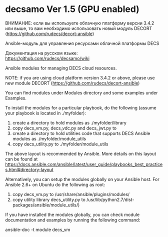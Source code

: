 # decsamo Ver 1.5 (GPU enabled)

ВНИМАНИЕ: если вы используете облачную платформу версии 3.4.2 или выше, то вам необходимо использовать новый модуль DECORT (https://github.com/rudecs/decort-ansible)

Ansible-модуль для управления ресурсами облачной платформы DECS

Документация на русском языке: https://github.com/rudecs/decsamo/wiki

Ansible modules for managing DECS cloud resources.

NOTE: if you are using cloud platform version 3.4.2 or above, please use new module DECORT (https://github.com/rudecs/decort-ansible)

You can find modules under Modules directory and some examples under Examples.

To install the modules for a particular playbook, do the following (assume your playbook is located in ./myfolder):
1) create a directory to hold modules as ./myfolder/library
2) copy decs_vm.py, decs_vdc.py and decs_jwt.py to 
3) create a directory to hold utilities code that supports DECS Ansible modules as ./myfolder/module_utils
4) copy decs_utility.py to ./myfolder/module_utils

The above layout is recommended by Ansible. More details on this layout can be found at 
https://docs.ansible.com/ansible/latest/user_guide/playbooks_best_practices.html#directory-layout

Alternatively, you can setup the modules globally on your Ansible host.
For Ansible 2.6+ on Ubuntu do the following as root:
1) copy decs_vm.py to /usr/share/ansible/plugins/modules/ 
2) copy utility library decs_utility.py to /usr/lib/python2.7/dist-packages/ansible/module_utils/)

If you have installed the modules globally, you can check module documentation and examples by running the following command:

ansible-doc -t module decs_vm

